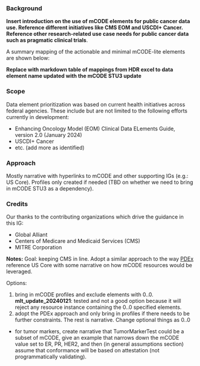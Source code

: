 
### Background

**Insert introduction on the use of mCODE elements for public cancer data use. Reference different initiatives like CMS EOM and USCDI+ Cancer. Reference other research-related use case needs for public cancer data such as pragmatic clinical trials**.


A summary mapping of the actionable and minimal mCODE-lite elements are shown below:

**Replace with markdown table of mappings from HDR excel to data element name updated with the mCODE STU3 update**

<!-- <object data="insert-data-elements-summary-here.png"></object> <br/> -->


### Scope

Data element prioritization was based on current health initiatives across federal agencies. These include but are not limited to the following efforts currently in development:
* Enhancing Oncology Model (EOM) Clinical Data ELements Guide, version 2.0 (January 2024)
* USCDI+ Cancer
* etc. (add more as identified)

### Approach

Mostly narrative with hyperlinks to mCODE and other supporting IGs (e.g.: US Core). Profiles only created if needed (TBD on whether we need to bring in mCODE STU3 as a dependency).


### Credits

Our thanks to the contributing organizations which drive the guidance in this IG:
* Global Alliant
* Centers of Medicare and Medicaid Services (CMS)
* MITRE Corporation


**Notes:**
Goal: keeping CMS in line. Adopt a similar approach to the way [PDEx](https://build.fhir.org/ig/HL7/davinci-epdx/toc.html) reference US Core with some narrative on how mCODE resources would be leveraged.

Options:
1. bring in mCODE profiles and exclude elements with 0..0. **mlt_update_20240121**: tested and not a good option because it will reject any resource instance containing the 0..0 specified elements.
2. adopt the PDEx approach and only bring in profiles if there needs to be further constraints. The rest is narrative. Change optional things as 0..0

* for tumor markers, create narrative that TumorMarkerTest could be a subset of mCODE, give an example that narrows down the mCODE value set to ER, PR, HER2, and then (in general assumptions section) assume that conformance will be based on attestation (not programmatically validating).
  